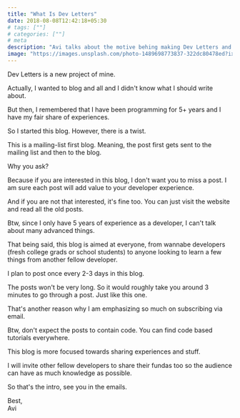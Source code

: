 ```yaml
---
title: "What Is Dev Letters"
date: 2018-08-08T12:42:18+05:30
# tags: [""]
# categories: [""]
# meta
description: "Avi talks about the motive behing making Dev Letters and what it offers to its readers"
image: "https://images.unsplash.com/photo-1489698773837-322dc80478ed?ixlib=rb-0.3.5&ixid=eyJhcHBfaWQiOjEyMDd9&s=9389cad71970e33823ee4df040d51ae2&auto=format&fit=crop&w=800&q=80"
---
```


Dev Letters is a new project of mine.

Actually, I wanted to blog and all and I didn't know what I should write about.

But then, I remembered that I have been programming for 5+ years and I have my fair share of experiences.

So I started this blog. However, there is a twist.

This is a mailing-list first blog. Meaning, the post first gets sent to the mailing list and then to the blog.

Why you ask?

Because if you are interested in this blog, I don't want you to miss a post. I am sure each post will add value to your developer experience.

And if you are not that interested, it's fine too. You can just visit the website and read all the old posts.

Btw, since I only have 5 years of experience as a developer, I can't talk about many advanced things.

That being said, this blog is aimed at everyone, from wannabe developers (fresh college grads or school students) to anyone looking to learn a 
few things from another fellow developer.

I plan to post once every 2-3 days in this blog.

The posts won't be very long. So it would roughly take you around 3 minutes to go through a post. Just like this one.

That's another reason why I am emphasizing so much on subscribing via email.

Btw, don't expect the posts to contain code. You can find code based tutorials everywhere. 

This blog is more focused towards sharing experiences and stuff.

I will invite other fellow developers to share their fundas too so the audience can have as much knowledge as possible.

So that's the intro, see you in the emails.

Best,<br>
Avi
